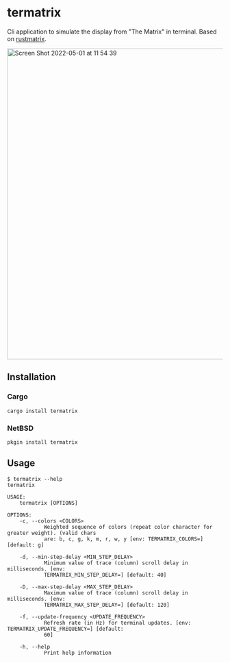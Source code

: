 # termatrix
Cli application to simulate the display from "The Matrix" in terminal. Based on [rustmatrix](https://github.com/meganehouser/rustmatrix).

<img width="726" alt="Screen Shot 2022-05-01 at 11 54 39" src="https://user-images.githubusercontent.com/412853/166158329-bd5fe01a-bcf1-4a98-932c-cc6149675786.png">

## Installation

### Cargo
```shell
cargo install termatrix
```

### NetBSD
```shell
pkgin install termatrix
```

## Usage

```shell
$ termatrix --help
termatrix

USAGE:
    termatrix [OPTIONS]

OPTIONS:
    -c, --colors <COLORS>
            Weighted sequence of colors (repeat color character for greater weight). (valid chars
            are: b, c, g, k, m, r, w, y [env: TERMATRIX_COLORS=] [default: g]

    -d, --min-step-delay <MIN_STEP_DELAY>
            Minimum value of trace (column) scroll delay in milliseconds. [env:
            TERMATRIX_MIN_STEP_DELAY=] [default: 40]

    -D, --max-step-delay <MAX_STEP_DELAY>
            Maximum value of trace (column) scroll delay in milliseconds. [env:
            TERMATRIX_MAX_STEP_DELAY=] [default: 120]

    -f, --update-frequency <UPDATE_FREQUENCY>
            Refresh rate (in Hz) for terminal updates. [env: TERMATRIX_UPDATE_FREQUENCY=] [default:
            60]

    -h, --help
            Print help information
```
